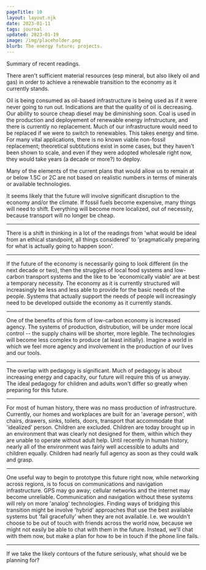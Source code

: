 ```yaml
---
pageTitle: 10 
layout: layout.njk
date: 2023-01-11
tags: journal
updated: 2023-01-19
image: /img/placeholder.png
blurb: The energy future; projects.
---
```


Summary of recent readings.  

There aren't sufficient material resources (esp mineral, but also likely oil and gas) in order to achieve a renewable transition to the economy as it currently stands.  

Oil is being consumed as oil-based infrastructure is being used as if it were never going to run out. Indications are that the quality of oil is decreasing.  Our ability to source cheap diesel may be diminishing soon.  Coal is used in the production and deployement of renewable energy infrstructure, and there is currently no replacement.  Much of our infrastructure would need to be replaced if we were to switch to renewables. This takes energy and time.  For many vital applications, there is no known viable non-fossil replacement; theoretical subtitutions exist in some cases, but they haven't been shown to scale, and even if they were adopted wholesale right now, they would take years (a decade or more?) to deploy.      

Many of the elements of the current plans that would allow us to remain at or below 1.5C or 2C are not based on realistic numbers in terms of minerals or available technologies.   

It seems likely that the future will involve significant disruption to the economy and/or the climate.  If fossil fuels become expensive, many things will need to shift. Everything will become more localized, out of necessity, because transport will no longer be cheap.  

---

There is a shift in thinking in a lot of the readings from 'what would be ideal from an ethical standpoint, all things considered' to 'pragmatically preparing for what is actually going to happen soon'.  

---

If the future of the economy is necessarily going to look different (in the next decade or two), then the struggles of local food systems and low-carbon transport systems and the like to be 'economically viable' are at best a temporary necessity.  The economy as it is currently structured will increasingly be less and less able to provide for the basic needs of the people.  Systems that actually support the needs of people will increasingly need to be developed outside the economy as it currently stands.    

---

One of the benefits of this form of low-carbon economy is increased agency. The systems of production, distrubution, will be under more local control -- the supply chains will be shorter, more legible.  The technologies will become less complex to produce (at least initially).  Imagine a world in which we feel more agency and involvement in the production of our lives and our tools.

---

The overlap with pedagogy is significant. Much of pedagogy is about increasing energy and capacity, our future will require this of us anwyay. The ideal pedagogy for children and adults won't differ so greatly when preparing for this future. 

---

For most of human history, there was no mass production of infrastructure.  Currently, our homes and workplaces are built for an 'average person', with chairs, drawers, sinks, toilets, doors, transport that accommodate that 'idealized' person. Children are excluded.  Children are today brought up in an environment that was clearly not designed for them, within which they are unable to operate without adult help. Until recently in human history, nearly all of the environment was fairly well accessible to adults and children equally. Children had nearly full agency as soon as they could walk and grasp. 

---

One useful way to begin to prototype this future right now, while networking across regions, is to focus on communications and navigation infrastructure.  GPS may go away; cellular networks and the internet may become unreliable.  Communication and navigation without these systems will rely on more 'analog' technologies.  Finding ways of bridging this transition might be involve 'hybrid' approaches that use the best available systems but 'fail gracefully' when they are not available.  I.e. we wouldn't choose to be out of touch with friends across the world now, because we might not easily be able to chat with them in the future.  Instead, we'll chat with them now, but make a plan for how to be in touch if the phone line fails. 

---

If we take the likely contours of the future seriously, what should we be planning for? 

  
